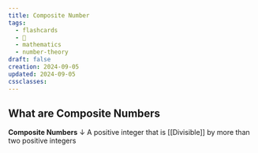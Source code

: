```yaml
---
title: Composite Number
tags:
  - flashcards
  - 🌱
  - mathematics
  - number-theory
draft: false
creation: 2024-09-05
updated: 2024-09-05
cssclasses: 
---
```

## What are Composite Numbers

**Composite Numbers**
↓
A positive integer that is [[Divisible]] by more than two positive integers
<!--SR:!2025-08-26,261,330-->
